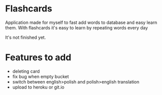 # Flashcards
Application made for myself to fast add words to database and easy learn them. With flashcards it's easy to learn by repeating words every day

It's not finished yet.

# Features to add
* deleting card
* fix bug when empty bucket
* switch between english>polish and polish>english translation
* upload to heroku or git.io